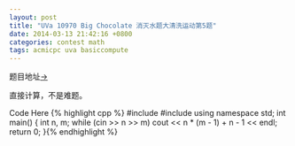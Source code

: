 ```yaml
---
layout: post
title: "UVa 10970 Big Chocolate 消灭水题大清洗运动第5题"
date: 2014-03-13 21:42:16 +0800
categories: contest math
tags: acmicpc uva basiccompute
---
```

题目地址<a title="UVa 10970" href="http://uva.onlinejudge.org/index.php?option=com_onlinejudge&Itemid=8&category=99&page=show_problem&problem=1911" target="_blank">-></a>

直接计算，不是难题。

Code Here
{% highlight cpp %}
#include <iostream>
#include <cstdio>
using namespace std;
int main()
{
    int n, m;
    while (cin >> n >> m)
        cout << n * (m - 1) + n - 1 << endl;
    return 0;
}{% endhighlight %}
